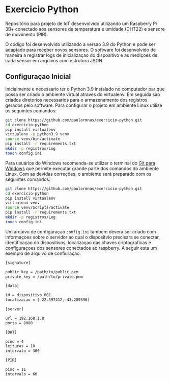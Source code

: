 # Exercicio Python
Repositório para projeto de IoT desenvolvido utilizando um Raspberry Pi 3B+ conectado aos sensores de temperatura e umidade (DHT22) e sensore de movimento (PIR).

O código foi desenvolvido utilizando a versao 3.9 do Python e pode ser adaptado para receber novos sensores. O software foi desenvolvido de maneira a registrar logs de inicializaçao do dispositivo e as mediçoes de cada sensor em arquivos com estrutura JSON.

## Configuraçao Inicial

Inicialmente e necessario ter o Python 3.9 instalado no computador par que possa ser criado o ambiente virtual atraves do virtualenv. Em seguida sao criados diretorios necessarios para o armazenamento dos registros gerados pelo software. Para configurar o projeto em ambiente Linux utilize os seguintes comandos:

```bash
git clone https://github.com/paulormnas/exercicio-python.git
cd exercicio-python
pip install virtualenv
virtualenv -p python3.9 venv
source venv/bin/activate
pip install -r requirements.txt
mkdir -p registros/Log
touch config.ini
```

Para usuários do Windows recomenda-se utilizar o terminal do [Git para Windows](https://git-scm.com/download/win) que permite executar grande parte dos comandos do ambiente Linux. Com as devidas correções, o ambiente será preparado com os seguintes comandos: 

```bash
git clone https://github.com/paulormnas/exercicio-python.git
cd exercicio-python
pip install virtualenv
virtualenv venv
source venv/Scripts/activate
pip install -r requirements.txt
mkdir -p registros/Log
touch config.ini
```
Um arquivo de configuraçao ```config.ini``` tambem devera ser criado com informaçoes sobre o servidor ao qual o dispositvio precisara se conectar, identificaçao do dispositivos, localizaçao das chaves criptograficas e configuraçoes dos sensores conectados ao raspberry. A seguir esta um exemplo de arquivo de confiuraçao:

```txt
[signature]

public_key = /path/to/public.pem
private_key = /path/to/private.pem

[data]

id = dispositivo_001
localizacao = [-22.597412,-43.289396]

[server]

url = 192.168.1.8
porta = 8080

[DHT]

pino = 4
leituras = 10
intervalo = 300

[PIR]

pino = 11
intervalo = 60
```